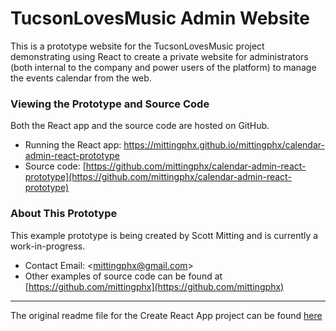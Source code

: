 
# TucsonLovesMusic Admin Website

This is a prototype website for the TucsonLovesMusic project
demonstrating using React to create a private website for
administrators (both internal to the company and power users
of the platform) to manage the events calendar from the web.

### Viewing the Prototype and Source Code

Both the React app and the source code are hosted on GitHub.

* Running the React app: <a href="https://mittingphx.github.io/mittingphx/calendar-admin-react-prototype" target="_blank">https://mittingphx.github.io/mittingphx/calendar-admin-react-prototype</a>
* Source code: [https://github.com/mittingphx/calendar-admin-react-prototype](https://github.com/mittingphx/calendar-admin-react-prototype)



### About This Prototype


This example prototype is being created by Scott Mitting 
and is currently a work-in-progress.

* Contact Email: <[mittingphx@gmail.com](mailto:mittingphx@gmail.com)>
* Other examples of source code can be found at
  [https://github.com/mittingphx](https://github.com/mittingphx)

---

The original readme file for the Create React App project can be found
[here](CreateReactApp.md)
